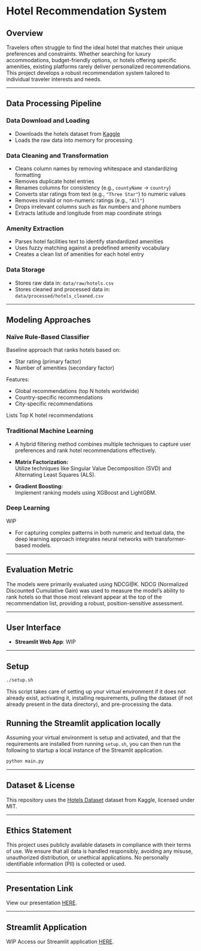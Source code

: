 # Hotel Recommendation System

## Overview

Travelers often struggle to find the ideal hotel that matches their unique preferences and constraints. Whether searching for luxury accommodations, budget-friendly options, or hotels offering specific amenities, existing platforms rarely deliver personalized recommendations. This project develops a robust recommendation system tailored to individual traveler interests and needs.

---

## Data Processing Pipeline

### Data Download and Loading
- Downloads the hotels dataset from [Kaggle](https://www.kaggle.com/datasets/raj713335/tbo-hotels-dataset/data)
- Loads the raw data into memory for processing


### Data Cleaning and Transformation
- Cleans column names by removing whitespace and standardizing formatting
- Removes duplicate hotel entries
- Renames columns for consistency (e.g., `countyName` → `country`)
- Converts star ratings from text (e.g., `"Three Star"`) to numeric values
- Removes invalid or non-numeric ratings (e.g., `"All"`)
- Drops irrelevant columns such as fax numbers and phone numbers
- Extracts latitude and longitude from map coordinate strings

### Amenity Extraction
- Parses hotel facilities text to identify standardized amenities
- Uses fuzzy matching against a predefined amenity vocabulary
- Creates a clean list of amenities for each hotel entry


### Data Storage
- Stores raw data in: `data/raw/hotels.csv`
- Stores cleaned and processed data in: `data/processed/hotels_cleaned.csv`

---

## Modeling Approaches 

### Naïve Rule-Based Classifier

Baseline approach that ranks hotels based on:
- Star rating (primary factor)
- Number of amenities (secondary factor)

Features:
- Global recommendations (top N hotels worldwide)
- Country-specific recommendations
- City-specific recommendations

Lists Top K hotel recommendations

### Traditional Machine Learning
- A hybrid filtering method combines multiple techniques to capture user preferences and rank hotel recommendations effectively.

- **Matrix Factorization:**  
  Utilize techniques like Singular Value Decomposition (SVD) and Alternating Least Squares (ALS).

- **Gradient Boosting:**  
  Implement ranking models using XGBoost and LightGBM.

### Deep Learning 
WIP
- For capturing complex patterns in both numeric and textual data, the deep learning approach integrates neural networks with transformer-based models. 

---

## Evaluation Metric

The models were primarily evaluated using NDCG@K. NDCG (Normalized Discounted Cumulative Gain) was used to measure the model’s ability to rank hotels so that those most relevant appear at the top of the recommendation list, providing a robust, position-sensitive assessment.

---

## User Interface

- **Streamlit Web App**: 
WIP

---

## Setup

```bash
./setup.sh
```

This script takes care of setting up your virtual environment if it does not already exist, activating it, installing requirements, pulling the dataset (if not already present in the data directory), and pre-processing the data.

## Running the Streamlit application locally

Assuming your virtual environment is setup and activated, and that the requirements are installed from running `setup.sh`,
you can then run the following to startup a local instance of the Streamlit application.

```bash
python main.py
```

---

## Dataset & License
This repository uses the [Hotels Dataset](https://www.kaggle.com/datasets/raj713335/tbo-hotels-dataset/data) dataset from Kaggle, licensed under MIT.

---

## **Ethics Statement**  

This project uses publicly available datasets in compliance with their terms of use. We ensure that all data is handled responsibly, avoiding any misuse, unauthorized distribution, or unethical applications. No personally identifiable information (PII) is collected or used. 

---

## Presentation Link

View our presentation [HERE](https://docs.google.com/presentation/d/1f10f97H5Tj7s4oodW_kLxO4mKXoLSJzMlBV520TZrPM/edit?usp=sharing).

---

## Streamlit Application

WIP
Access our Streamlit application [HERE]().
